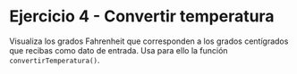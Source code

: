 # Ejercicio 4 - Convertir temperatura

Visualiza los grados Fahrenheit que corresponden a los grados centígrados que recibas como dato de entrada. Usa para ello la función `convertirTemperatura()`.